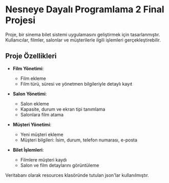 # Nesneye Dayalı Programlama 2 Final Projesi 

Proje, bir sinema bilet sistemi uygulamasını geliştirmek için tasarlanmıştır. Kullanıcılar, filmler, salonlar ve müşterilerle ilgili işlemleri gerçekleştirebilir.

##  Proje Özellikleri

- **Film Yönetimi**:
  - Film ekleme
  - Film türü, süresi ve yönetmen bilgileriyle detaylı kayıt

- **Salon Yönetimi**:
  - Salon ekleme
  - Kapasite, durum ve ekran tipi tanımlama
  - Salonlara film atama

- **Müşteri Yönetimi**:
  - Yeni müşteri ekleme
  - Müşteri bilgileri: İsim, durum, telefon numarası, e-posta

- **Bilet İşlemleri**:
  - Filmlere müşteri kaydı
  - Salon ve film detaylarını görüntüleme

Veritabanı olarak resources klasöründe tutulan json'lar kullanılmıştır.
